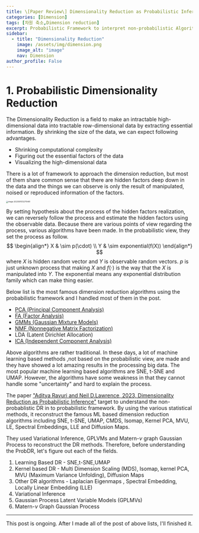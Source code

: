 ```yaml
---
title: \[Paper Review\] Dimensionality Reduction as Probabilistic Inference
categories: [Dimension]
tags: [차원 축소,Dimension reduction]
excerpt: Probabilistic Framework to interpret non-probabilistic Algorithms
sidebar:
  - title: "Dimensionality Reduction"
    image: /assets/img/dimension.png
    image_alt: "image"
    nav: Dimension
author_profile: False
---
```




# 1. Probabilistic Dimensionality Reduction

 The Dimensionality Reduction is a field to make an intractable high-dimensional data into tractable row-dimensional data by extracting essential information. By shrinking the size of the data, we can expect following advantages. 

- Shrinking computational complexity
- Figuring out the essential factors of the data
- Visualizing the high-dimensional data



There is a lot of framework to approach the dimension reduction, but most of them share common sense that there are hidden factors deep down in the data and the things we can observe is only the result of manipulated, noised or reproduced information of the factors.

<img src="C:\Users\mhg95\Documents\GitHub\HGmin1159.github.io\_posts\2023-09-15-probdr1.assets\image-20230915132715481.png" alt="image-20230915132715481" style="zoom: 33%;" />



 By setting hypothesis about the process of the hidden factors realization, we can reversely follow the process and estimate the hidden factors using the observable data. Because there are various points of view regarding the process, various algorithms have been made. In the probabilistic view, they set the process as follow.
$$
\begin{align*}
X & \sim p(\cdot) \\
Y & \sim exponential(f(X))
\end{align*}
$$
where $X$ is hidden random vector and $Y$ is observable random vectors. $p$ is just unknown process that making $X$ and $f(\cdot)$ is the way that the $X$ is manipulated into $Y$. The exponential means any exponential distribution family which can make thing easier. 

Below list is the most famous dimension reduction algorithms using the probabilistic framework and I handled most of them in the post. 

- [PCA (Principal Component Analysis)](https://hgmin1159.github.io/dimension/dimension_reduction/)
- [FA (Factor Analysis)](https://hgmin1159.github.io/dimension/dimension_reduction/)
- [GMMs (Gaussian Mixture Models)](https://hgmin1159.github.io/bayesian/GMM/)
- [NMF (Nonnegative Matrix Factorization)](https://hgmin1159.github.io/dimension/mf2/)
- LDA (Latent Dirichlet Allocation)
- [ICA (Independent Component Analysis)](https://hgmin1159.github.io/dimension/mf3/)



 Above algorithms are rather traditional. In these days, a lot of machine learning based methods ,not based on the probabilistic view, are made and they have showed a lot amazing results in the processing big data. The most popular machine learning based algorithms are SNE, t-SNE and UMAP. However, the algorithms have some weakness in that they cannot handle some "uncertainty" and hard to explain the process. 

 The paper ["Aditya Ravuri and Neil D.Lawrence, 2023, Dimensionality Reduction as Probabilistic Inference"](https://arxiv.org/abs/2304.07658) target to understand the non-probablistic DR in to probabilistic framework. By using the various statistical methods, it reconstruct the famous ML based dimension reduction algorithms including SNE, t-SNE, UMAP, CMDS, Isomap, Kernel PCA, MVU, LE, Spectral Embeddings, LLE and Diffusion Maps. 

 They used Variational Inference, GPLVMs and Matern-$\nu$ graph Gaussian Process to reconstruct the DR methods. Therefore, before understanding the ProbDR, let's figure out each of the fields. 

1. Learning Based DR - SNE,t-SNE,UMAP
2. Kernel based DR - Multi Dimension Scaling (MDS), Isomap, kernel PCA, MVU (Maximum Variance Unfolding), Diffusion Maps 
3. Other DR algorithms - Laplacian Eigenmaps , Spectral Embedding, Locally Linear Embedding (LLE)
4. Variational Inference
5. Gaussian Process Latent Variable Models (GPLMVs)
6. Matern-$\nu$ Graph Gaussian Process



***

This post is ongoing. After I made all of the post of above lists, I'll finished it.
